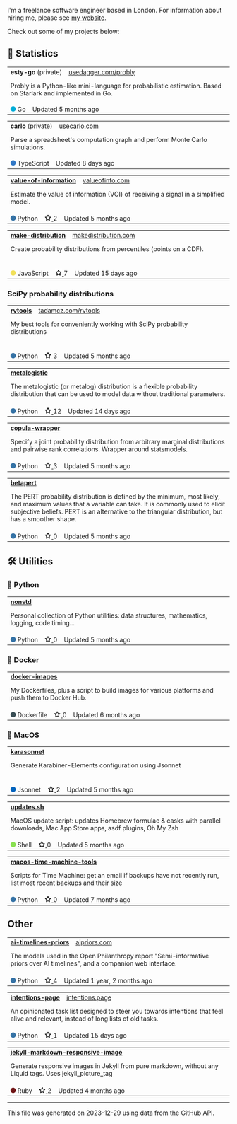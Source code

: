 I'm a freelance software engineer based in London. For information about hiring me, please see [my website](https://tadamcz.com/hire-me/).

Check out some of my projects below:
<h2>🎲 Statistics</h2>

<table> <tr> <td> <strong>esty-go</strong> (private) &nbsp;&nbsp; <span> <a href=https://usedagger.com/probly>usedagger.com/probly</a> </span> <p>Probly is a Python-like mini-language for probabilistic estimation. Based on Starlark and implemented in Go.&nbsp; &nbsp; &nbsp; &nbsp; &nbsp; &nbsp; &nbsp; &nbsp; &nbsp; &nbsp; &nbsp; &nbsp; &nbsp; &nbsp; &nbsp; &nbsp; &nbsp; &nbsp; &nbsp; &nbsp; &nbsp; &nbsp; </p> </td> </tr> <tr> <td> <img src=img/go.png alt width=12 height=12> Go &nbsp;&nbsp; Updated 5 months ago </td> </tr> </table> 



<table> <tr> <td> <strong>carlo</strong> (private) &nbsp;&nbsp; <span> <a href=https://usecarlo.com/ >usecarlo.com</a> </span> <p>Parse a spreadsheet's computation graph and perform Monte Carlo simulations.&nbsp; &nbsp; &nbsp; &nbsp; &nbsp; &nbsp; &nbsp; &nbsp; &nbsp; &nbsp; &nbsp; &nbsp; &nbsp; &nbsp; &nbsp; &nbsp; &nbsp; &nbsp; &nbsp; &nbsp; &nbsp; &nbsp; &nbsp; &nbsp; &nbsp; &nbsp; &nbsp; &nbsp; &nbsp; &nbsp; &nbsp; &nbsp; &nbsp; &nbsp; &nbsp; &nbsp; &nbsp; &nbsp; &nbsp; &nbsp; &nbsp; &nbsp; &nbsp; &nbsp; &nbsp; &nbsp; &nbsp; &nbsp; &nbsp; &nbsp; &nbsp; &nbsp; &nbsp; &nbsp; </p> </td> </tr> <tr> <td> <img src=img/typescript.png alt width=12 height=12> TypeScript &nbsp;&nbsp; Updated 8 days ago </td> </tr> </table> 



<table> <tr> <td> <strong><a href=https://github.com/tadamcz/value-of-information>value-of-information</a></strong> &nbsp;&nbsp; <span> <a href=https://valueofinfo.com/ >valueofinfo.com</a> </span> <p>Estimate the value of information (VOI) of receiving a signal in a simplified model.&nbsp; &nbsp; &nbsp; &nbsp; &nbsp; &nbsp; &nbsp; &nbsp; &nbsp; &nbsp; &nbsp; &nbsp; &nbsp; &nbsp; &nbsp; &nbsp; &nbsp; &nbsp; &nbsp; &nbsp; &nbsp; &nbsp; &nbsp; &nbsp; &nbsp; &nbsp; &nbsp; &nbsp; &nbsp; &nbsp; &nbsp; &nbsp; &nbsp; &nbsp; &nbsp; &nbsp; &nbsp; &nbsp; &nbsp; &nbsp; &nbsp; &nbsp; &nbsp; &nbsp; &nbsp; &nbsp; </p> </td> </tr> <tr> <td> <img src=img/python.png alt width=12 height=12> Python &nbsp;&nbsp; <a href=https://github.com/tadamcz/value-of-information/stargazers> <img src=img/star.png alt width=16 height=16> </a> 2 &nbsp;&nbsp; Updated 5 months ago </td> </tr> </table> 



<table> <tr> <td> <strong><a href=https://github.com/tadamcz/make-distribution>make-distribution</a></strong> &nbsp;&nbsp; <span> <a href=http://makedistribution.com>makedistribution.com</a> </span> <p>Create probability distributions from percentiles (points on a CDF).&nbsp; &nbsp; &nbsp; &nbsp; &nbsp; &nbsp; &nbsp; &nbsp; &nbsp; &nbsp; &nbsp; &nbsp; &nbsp; &nbsp; &nbsp; &nbsp; &nbsp; &nbsp; &nbsp; &nbsp; &nbsp; &nbsp; &nbsp; &nbsp; &nbsp; &nbsp; &nbsp; &nbsp; &nbsp; &nbsp; &nbsp; &nbsp; &nbsp; &nbsp; &nbsp; &nbsp; &nbsp; &nbsp; &nbsp; &nbsp; &nbsp; &nbsp; &nbsp; &nbsp; &nbsp; &nbsp; &nbsp; &nbsp; &nbsp; &nbsp; &nbsp; &nbsp; &nbsp; &nbsp; &nbsp; &nbsp; &nbsp; &nbsp; &nbsp; &nbsp; &nbsp; &nbsp; </p> </td> </tr> <tr> <td> <img src=img/javascript.png alt width=12 height=12> JavaScript &nbsp;&nbsp; <a href=https://github.com/tadamcz/make-distribution/stargazers> <img src=img/star.png alt width=16 height=16> </a> 7 &nbsp;&nbsp; Updated 15 days ago </td> </tr> </table> 

<h3>SciPy probability distributions</h3>

<table> <tr> <td> <strong><a href=https://github.com/tadamcz/rvtools>rvtools</a></strong> &nbsp;&nbsp; <span> <a href=http://tadamcz.com/rvtools/ >tadamcz.com/rvtools</a> </span> <p>My best tools for conveniently working with SciPy probability distributions&nbsp; &nbsp; &nbsp; &nbsp; &nbsp; &nbsp; &nbsp; &nbsp; &nbsp; &nbsp; &nbsp; &nbsp; &nbsp; &nbsp; &nbsp; &nbsp; &nbsp; &nbsp; &nbsp; &nbsp; &nbsp; &nbsp; &nbsp; &nbsp; &nbsp; &nbsp; &nbsp; &nbsp; &nbsp; &nbsp; &nbsp; &nbsp; &nbsp; &nbsp; &nbsp; &nbsp; &nbsp; &nbsp; &nbsp; &nbsp; &nbsp; &nbsp; &nbsp; &nbsp; &nbsp; &nbsp; &nbsp; &nbsp; &nbsp; &nbsp; &nbsp; &nbsp; &nbsp; &nbsp; &nbsp; </p> </td> </tr> <tr> <td> <img src=img/python.png alt width=12 height=12> Python &nbsp;&nbsp; <a href=https://github.com/tadamcz/rvtools/stargazers> <img src=img/star.png alt width=16 height=16> </a> 3 &nbsp;&nbsp; Updated 5 months ago </td> </tr> </table> 



<table> <tr> <td> <strong><a href=https://github.com/tadamcz/metalogistic>metalogistic</a></strong> &nbsp;&nbsp; <span> <a href></a> </span> <p>The metalogistic (or metalog) distribution is a flexible probability distribution that can be used to model data without traditional parameters.</p> </td> </tr> <tr> <td> <img src=img/python.png alt width=12 height=12> Python &nbsp;&nbsp; <a href=https://github.com/tadamcz/metalogistic/stargazers> <img src=img/star.png alt width=16 height=16> </a> 12 &nbsp;&nbsp; Updated 14 days ago </td> </tr> </table> 



<table> <tr> <td> <strong><a href=https://github.com/tadamcz/copula-wrapper>copula-wrapper</a></strong> &nbsp;&nbsp; <span> <a href></a> </span> <p>Specify a joint probability distribution from arbitrary marginal distributions and pairwise rank correlations. Wrapper around statsmodels.</p> </td> </tr> <tr> <td> <img src=img/python.png alt width=12 height=12> Python &nbsp;&nbsp; <a href=https://github.com/tadamcz/copula-wrapper/stargazers> <img src=img/star.png alt width=16 height=16> </a> 3 &nbsp;&nbsp; Updated 5 months ago </td> </tr> </table> 



<table> <tr> <td> <strong><a href=https://github.com/tadamcz/betapert>betapert</a></strong> &nbsp;&nbsp; <span> <a href></a> </span> <p>The PERT probability distribution is defined by the minimum, most likely, and maximum values that a variable can take. It is commonly used to elicit subjective beliefs. PERT is an alternative to the triangular distribution, but has a smoother shape. </p> </td> </tr> <tr> <td> <img src=img/python.png alt width=12 height=12> Python &nbsp;&nbsp; <a href=https://github.com/tadamcz/betapert/stargazers> <img src=img/star.png alt width=16 height=16> </a> 0 &nbsp;&nbsp; Updated 5 months ago </td> </tr> </table> 

<h2>🛠️ Utilities</h2><h3>🐍 Python</h3>

<table> <tr> <td> <strong><a href=https://github.com/tadamcz/nonstd>nonstd</a></strong> &nbsp;&nbsp; <span> <a href></a> </span> <p>Personal collection of Python utilities: data structures, mathematics, logging, code timing...&nbsp; &nbsp; &nbsp; &nbsp; &nbsp; &nbsp; &nbsp; &nbsp; &nbsp; &nbsp; &nbsp; &nbsp; &nbsp; &nbsp; &nbsp; &nbsp; &nbsp; &nbsp; &nbsp; &nbsp; &nbsp; &nbsp; &nbsp; &nbsp; &nbsp; &nbsp; &nbsp; &nbsp; &nbsp; &nbsp; &nbsp; &nbsp; &nbsp; &nbsp; &nbsp; &nbsp; </p> </td> </tr> <tr> <td> <img src=img/python.png alt width=12 height=12> Python &nbsp;&nbsp; <a href=https://github.com/tadamcz/nonstd/stargazers> <img src=img/star.png alt width=16 height=16> </a> 0 &nbsp;&nbsp; Updated 5 months ago </td> </tr> </table> 

<h3>🐳 Docker</h3>

<table> <tr> <td> <strong><a href=https://github.com/tadamcz/docker-images>docker-images</a></strong> &nbsp;&nbsp; <span> <a href></a> </span> <p>My Dockerfiles, plus a script to build images for various platforms and push them to Docker Hub.&nbsp; &nbsp; &nbsp; &nbsp; &nbsp; &nbsp; &nbsp; &nbsp; &nbsp; &nbsp; &nbsp; &nbsp; &nbsp; &nbsp; &nbsp; &nbsp; &nbsp; &nbsp; &nbsp; &nbsp; &nbsp; &nbsp; &nbsp; &nbsp; &nbsp; &nbsp; &nbsp; &nbsp; &nbsp; &nbsp; &nbsp; &nbsp; &nbsp; &nbsp; </p> </td> </tr> <tr> <td> <img src=img/dockerfile.png alt width=12 height=12> Dockerfile &nbsp;&nbsp; <a href=https://github.com/tadamcz/docker-images/stargazers> <img src=img/star.png alt width=16 height=16> </a> 0 &nbsp;&nbsp; Updated 6 months ago </td> </tr> </table> 

<h3>🍎 MacOS</h3>

<table> <tr> <td> <strong><a href=https://github.com/tadamcz/karasonnet>karasonnet</a></strong> &nbsp;&nbsp; <span> <a href></a> </span> <p>Generate Karabiner-Elements configuration using Jsonnet&nbsp; &nbsp; &nbsp; &nbsp; &nbsp; &nbsp; &nbsp; &nbsp; &nbsp; &nbsp; &nbsp; &nbsp; &nbsp; &nbsp; &nbsp; &nbsp; &nbsp; &nbsp; &nbsp; &nbsp; &nbsp; &nbsp; &nbsp; &nbsp; &nbsp; &nbsp; &nbsp; &nbsp; &nbsp; &nbsp; &nbsp; &nbsp; &nbsp; &nbsp; &nbsp; &nbsp; &nbsp; &nbsp; &nbsp; &nbsp; &nbsp; &nbsp; &nbsp; &nbsp; &nbsp; &nbsp; &nbsp; &nbsp; &nbsp; &nbsp; &nbsp; &nbsp; &nbsp; &nbsp; &nbsp; &nbsp; &nbsp; &nbsp; &nbsp; &nbsp; &nbsp; &nbsp; &nbsp; &nbsp; &nbsp; &nbsp; &nbsp; &nbsp; &nbsp; &nbsp; &nbsp; &nbsp; &nbsp; &nbsp; &nbsp; </p> </td> </tr> <tr> <td> <img src=img/jsonnet.png alt width=12 height=12> Jsonnet &nbsp;&nbsp; <a href=https://github.com/tadamcz/karasonnet/stargazers> <img src=img/star.png alt width=16 height=16> </a> 2 &nbsp;&nbsp; Updated 5 months ago </td> </tr> </table> 



<table> <tr> <td> <strong><a href=https://github.com/tadamcz/updates.sh>updates.sh</a></strong> &nbsp;&nbsp; <span> <a href></a> </span> <p>MacOS update script: updates Homebrew formulae & casks with parallel downloads, Mac App Store apps, asdf plugins, Oh My Zsh&nbsp; &nbsp; &nbsp; &nbsp; &nbsp; &nbsp; &nbsp; </p> </td> </tr> <tr> <td> <img src=img/shell.png alt width=12 height=12> Shell &nbsp;&nbsp; <a href=https://github.com/tadamcz/updates.sh/stargazers> <img src=img/star.png alt width=16 height=16> </a> 0 &nbsp;&nbsp; Updated 5 months ago </td> </tr> </table> 



<table> <tr> <td> <strong><a href=https://github.com/tadamcz/macos-time-machine-tools>macos-time-machine-tools</a></strong> &nbsp;&nbsp; <span> <a href></a> </span> <p>Scripts for Time Machine: get an email if backups have not recently run, list most recent backups and their size&nbsp; &nbsp; &nbsp; &nbsp; &nbsp; &nbsp; &nbsp; &nbsp; &nbsp; &nbsp; &nbsp; &nbsp; &nbsp; &nbsp; &nbsp; &nbsp; &nbsp; &nbsp; </p> </td> </tr> <tr> <td> <img src=img/python.png alt width=12 height=12> Python &nbsp;&nbsp; <a href=https://github.com/tadamcz/macos-time-machine-tools/stargazers> <img src=img/star.png alt width=16 height=16> </a> 0 &nbsp;&nbsp; Updated 7 months ago </td> </tr> </table> 

<h2>Other</h2>

<table> <tr> <td> <strong><a href=https://github.com/tadamcz/ai-timelines-priors>ai-timelines-priors</a></strong> &nbsp;&nbsp; <span> <a href=https://aipriors.com/ >aipriors.com</a> </span> <p>The models used in the Open Philanthropy report "Semi-informative priors over AI timelines", and a companion web interface.&nbsp; &nbsp; &nbsp; &nbsp; &nbsp; &nbsp; &nbsp; </p> </td> </tr> <tr> <td> <img src=img/python.png alt width=12 height=12> Python &nbsp;&nbsp; <a href=https://github.com/tadamcz/ai-timelines-priors/stargazers> <img src=img/star.png alt width=16 height=16> </a> 4 &nbsp;&nbsp; Updated 1 year, 2 months ago </td> </tr> </table> 



<table> <tr> <td> <strong><a href=https://github.com/tadamcz/intentions-page>intentions-page</a></strong> &nbsp;&nbsp; <span> <a href=https://intentions.page>intentions.page</a> </span> <p>An opinionated task list designed to steer you towards intentions that feel alive and relevant, instead of long lists of old tasks.</p> </td> </tr> <tr> <td> <img src=img/python.png alt width=12 height=12> Python &nbsp;&nbsp; <a href=https://github.com/tadamcz/intentions-page/stargazers> <img src=img/star.png alt width=16 height=16> </a> 1 &nbsp;&nbsp; Updated 15 days ago </td> </tr> </table> 



<table> <tr> <td> <strong><a href=https://github.com/tadamcz/jekyll-markdown-responsive-image>jekyll-markdown-responsive-image</a></strong> &nbsp;&nbsp; <span> <a href></a> </span> <p>Generate responsive images in Jekyll from pure markdown, without any Liquid tags. Uses jekyll_picture_tag&nbsp; &nbsp; &nbsp; &nbsp; &nbsp; &nbsp; &nbsp; &nbsp; &nbsp; &nbsp; &nbsp; &nbsp; &nbsp; &nbsp; &nbsp; &nbsp; &nbsp; &nbsp; &nbsp; &nbsp; &nbsp; &nbsp; &nbsp; &nbsp; &nbsp; </p> </td> </tr> <tr> <td> <img src=img/ruby.png alt width=12 height=12> Ruby &nbsp;&nbsp; <a href=https://github.com/tadamcz/jekyll-markdown-responsive-image/stargazers> <img src=img/star.png alt width=16 height=16> </a> 2 &nbsp;&nbsp; Updated 4 months ago </td> </tr> </table> 

<hr><p>This file was generated on 2023-12-29 using data from the GitHub API.</p>
